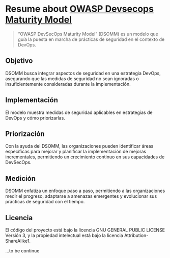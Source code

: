 # Resume about [OWASP Devsecops Maturity Model](https://owasp.org/www-project-devsecops-maturity-model/)

> “OWASP DevSecOps Maturity Model” (DSOMM) es un modelo que guía la puesta en marcha de prácticas de seguridad en el contexto de DevOps.

## Objetivo 
DSOMM busca integrar aspectos de seguridad en una estrategia DevOps, asegurando que las medidas de seguridad no sean ignoradas o insuficientemente consideradas durante la implementación.

## Implementación
El modelo muestra medidas de seguridad aplicables en estrategias de DevOps y cómo priorizarlas. 

## Priorización
Con la ayuda del DSOMM, las organizaciones pueden identificar áreas específicas para mejorar y planificar la implementación de mejoras incrementales, permitiendo un crecimiento continuo en sus capacidades de DevSecOps.

## Medición
DSOMM enfatiza un enfoque paso a paso, permitiendo a las organizaciones medir el progreso, adaptarse a amenazas emergentes y evolucionar sus prácticas de seguridad con el tiempo.

## Licencia
El código del proyecto está bajo la licencia GNU GENERAL PUBLIC LICENSE Versión 3, y la propiedad intelectual está bajo la licencia Attribution-ShareAlike1.

...to be continue
